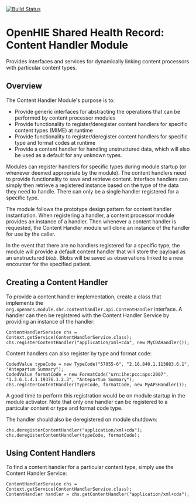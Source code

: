 [![Build Status](https://travis-ci.org/jembi/openmrs-module-shr-contenthandler.png?branch=master)](https://travis-ci.org/jembi/openmrs-module-shr-contenthandler)

OpenHIE Shared Health Record: Content Handler Module
====================================================

Provides interfaces and services for dynamically linking content processors with particular content types.

Overview
--------
The Content Handler Module's purpose is to:
* Provide generic interfaces for abstracting the operations that can be performed by content processor modules
* Provide functionality to register/deregister content handlers for specific content types (MIME) at runtime
* Provide functionality to register/deregister content handlers for specific type and format codes at runtime
* Provide a content handler for handling unstructured data, which will also be used as a default for any unknown types.

Modules can register handlers for specific types during module startup (or whenever deemed appropriate by the module).
The content handlers need to provide functionality to save and retrieve content.
Interface handlers can simply then retrieve a registered instance based on the type of the data they need to handle.
There can only be a single handler registered for a specific type.

The module follows the prototype design pattern for content handler instantiation.
When registering a handler, a content processor module provides an instance of a handler.
Then whenever a content handler is requested, the Content Handler module will clone an instance of the handler for use by the caller.

In the event that there are no handlers registered for a specific type, the module will provide a default content handler that will store the payload as an unstructured _blob_.
Blobs will be saved as observations linked to a new encounter for the specified patient.

Creating a Content Handler
--------------------------
To provide a content handler implementation, create a class that implements the ```org.openmrs.module.shr.contenthandler.api.ContentHandler``` interface.
A handler can then be registered with the Content Handler Service by providing an instance of the handler:
```
ContentHandlerService chs = Context.getService(ContentHandlerService.class);
chs.registerContentHandler("application/xml+cda", new MyCDAHandler());
```
Content handlers can also register by type and format code:
```
CodedValue typeCode = new TypeCode("57055-6", "2.16.840.1.113883.6.1", "Antepartum Summary");
CodedValue formatCode = new FormatCode("urn:ihe:pcc:aps:2007", "1.3.6.1.4.1.19376.1.2.3", "Antepartum Summary");
chs.registerContentHandler(typeCode, formatCode, new MyAPSHandler());
```

A good time to perform this registration would be on module startup in the module activator.
Note that only one handler can be registered to a particular content or type and format code type.

The handler should also be deregistered on module shutdown:
```
chs.deregisterContentHandler("application/xml+cda");
chs.deregisterContentHandler(typeCode, formatCode);
```

Using Content Handlers
----------------------
To find a content handler for a particular content type, simply use the Content Handler Service:
```
ContentHandlerService chs = Context.getService(ContentHandlerService.class);
ContentHandler handler = chs.getContentHandler("application/xml+cda");
```
